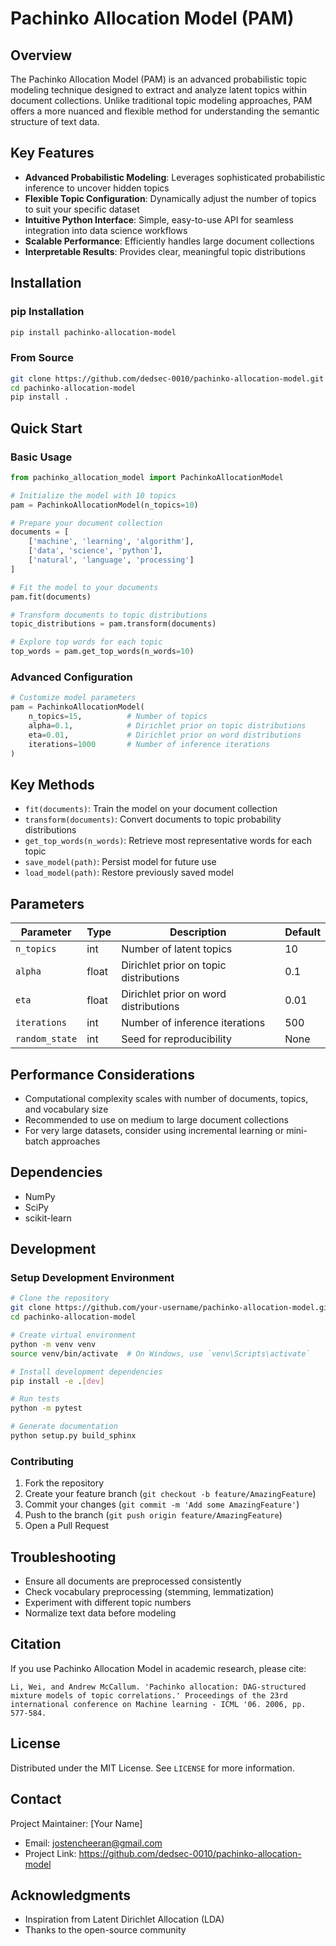 # Pachinko Allocation Model (PAM)

## Overview

The Pachinko Allocation Model (PAM) is an advanced probabilistic topic modeling technique designed to extract and analyze latent topics within document collections. Unlike traditional topic modeling approaches, PAM offers a more nuanced and flexible method for understanding the semantic structure of text data.

## Key Features

- **Advanced Probabilistic Modeling**: Leverages sophisticated probabilistic inference to uncover hidden topics
- **Flexible Topic Configuration**: Dynamically adjust the number of topics to suit your specific dataset
- **Intuitive Python Interface**: Simple, easy-to-use API for seamless integration into data science workflows
- **Scalable Performance**: Efficiently handles large document collections
- **Interpretable Results**: Provides clear, meaningful topic distributions

## Installation

### pip Installation

```bash
pip install pachinko-allocation-model
```

### From Source

```bash
git clone https://github.com/dedsec-0010/pachinko-allocation-model.git
cd pachinko-allocation-model
pip install .
```

## Quick Start

### Basic Usage

```python
from pachinko_allocation_model import PachinkoAllocationModel

# Initialize the model with 10 topics
pam = PachinkoAllocationModel(n_topics=10)

# Prepare your document collection
documents = [
    ['machine', 'learning', 'algorithm'],
    ['data', 'science', 'python'],
    ['natural', 'language', 'processing']
]

# Fit the model to your documents
pam.fit(documents)

# Transform documents to topic distributions
topic_distributions = pam.transform(documents)

# Explore top words for each topic
top_words = pam.get_top_words(n_words=10)
```

### Advanced Configuration

```python
# Customize model parameters
pam = PachinkoAllocationModel(
    n_topics=15,          # Number of topics
    alpha=0.1,            # Dirichlet prior on topic distributions
    eta=0.01,             # Dirichlet prior on word distributions
    iterations=1000       # Number of inference iterations
)
```

## Key Methods

- `fit(documents)`: Train the model on your document collection
- `transform(documents)`: Convert documents to topic probability distributions
- `get_top_words(n_words)`: Retrieve most representative words for each topic
- `save_model(path)`: Persist model for future use
- `load_model(path)`: Restore previously saved model

## Parameters

| Parameter      | Type  | Description                            | Default |
| -------------- | ----- | -------------------------------------- | ------- |
| `n_topics`     | int   | Number of latent topics                | 10      |
| `alpha`        | float | Dirichlet prior on topic distributions | 0.1     |
| `eta`          | float | Dirichlet prior on word distributions  | 0.01    |
| `iterations`   | int   | Number of inference iterations         | 500     |
| `random_state` | int   | Seed for reproducibility               | None    |

## Performance Considerations

- Computational complexity scales with number of documents, topics, and vocabulary size
- Recommended to use on medium to large document collections
- For very large datasets, consider using incremental learning or mini-batch approaches

## Dependencies

- NumPy
- SciPy
- scikit-learn

## Development

### Setup Development Environment

```bash
# Clone the repository
git clone https://github.com/your-username/pachinko-allocation-model.git
cd pachinko-allocation-model

# Create virtual environment
python -m venv venv
source venv/bin/activate  # On Windows, use `venv\Scripts\activate`

# Install development dependencies
pip install -e .[dev]

# Run tests
python -m pytest

# Generate documentation
python setup.py build_sphinx
```

### Contributing

1. Fork the repository
2. Create your feature branch (`git checkout -b feature/AmazingFeature`)
3. Commit your changes (`git commit -m 'Add some AmazingFeature'`)
4. Push to the branch (`git push origin feature/AmazingFeature`)
5. Open a Pull Request

## Troubleshooting

- Ensure all documents are preprocessed consistently
- Check vocabulary preprocessing (stemming, lemmatization)
- Experiment with different topic numbers
- Normalize text data before modeling

## Citation

If you use Pachinko Allocation Model in academic research, please cite:

```
Li, Wei, and Andrew McCallum. 'Pachinko allocation: DAG-structured mixture models of topic correlations.' Proceedings of the 23rd international conference on Machine learning - ICML '06. 2006, pp. 577-584.
```

## License

Distributed under the MIT License. See `LICENSE` for more information.

## Contact

Project Maintainer: [Your Name]

- Email: jostencheeran@gmail.com
- Project Link: https://github.com/dedsec-0010/pachinko-allocation-model

## Acknowledgments

- Inspiration from Latent Dirichlet Allocation (LDA)
- Thanks to the open-source community
